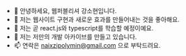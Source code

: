 - 👋 안녕하세요, 웹퍼블리셔 강소현입니다.
- 👀 저는 웹사이트 구현과 새로운 효과를 만들어내는 것을 좋아해요.
- 🌱 저는 곧 react.js와 typescript를 학습할 예정이예요.
- 💞️ 저는 저만의 개발 아카이브를 만들고 있습니다.
- 📫 연락은 naixzipolymin@gmail.com 으로 부탁드려요.

<!---
naixzip-log/naixzip-log is a ✨ special ✨ repository because its `README.md` (this file) appears on your GitHub profile.
You can click the Preview link to take a look at your changes.
--->
